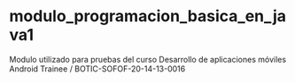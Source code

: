 # modulo_programacion_basica_en_java1
Modulo utilizado para pruebas del curso Desarrollo de aplicaciones móviles Android Trainee / BOTIC-SOFOF-20-14-13-0016

